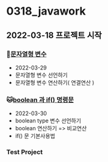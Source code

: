 # 0318_javawork
## 2022-03-18 프로젝트 시작

### :hamster:[문자열형 변수](https://github.com/minuk0506/javawork/tree/master/Java_10_Varriable_05)
* 2022-03-29
* 문자열형 변수 선언하기
* 문자열형 변수 연산하기( 연결연산 )

### :cat:[boolean 과 if() 명령문](https://github.com/minuk0506/javawork/tree/master/Java_10_Varriable_06)
* 2022-03-30
* boolean type 변수 선언하기
* boolean 연산하기 => 비교연산
* if() 문 기본사용법

### Test Project